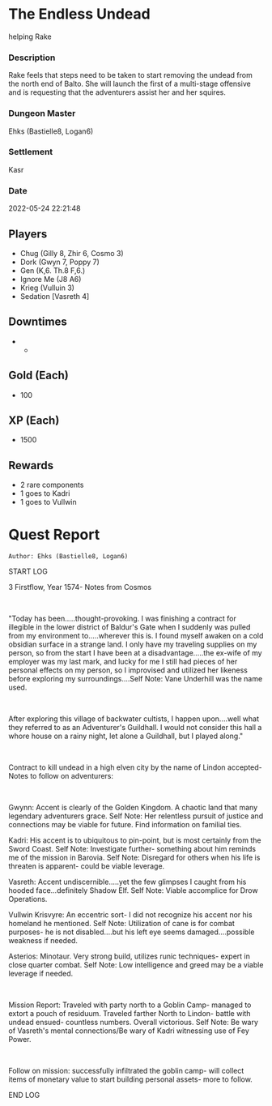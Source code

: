# The Endless Undead
helping Rake
### Description
Rake feels that steps need to be taken to start removing the undead from the north end of Balto. She will launch the first of a multi-stage offensive and is requesting that the adventurers assist her and her squires.
### Dungeon Master
Ehks (Bastielle8, Logan6)
### Settlement
Kasr
### Date
2022-05-24 22:21:48
## Players
* Chug (Gilly 8, Zhir 6, Cosmo 3)
* Dork (Gwyn 7, Poppy 7)
* Gen (K,6. Th.8 F,6.)
* Ignore Me (J8 A6)
* Krieg (Vulluin 3)
* Sedation [Vasreth 4]
## Downtimes
* -
## Gold (Each)
* 100
## XP (Each)
* 1500
## Rewards
* 2 rare components 
* 1 goes to Kadri
* 1 goes to Vullwin
# Quest Report
`Author: Ehks (Bastielle8, Logan6)`


START LOG

3 Firstflow, Year 1574- Notes from Cosmos

&nbsp;

"Today has been.....thought-provoking. I was finishing a contract for illegible in the lower district of Baldur's Gate when I suddenly was pulled from my environment to.....wherever this is. I found myself awaken on a cold obsidian surface in a strange land. I only have my traveling supplies on my person, so from the start I have been at a disadvantage.....the ex-wife of my employer was my last mark, and lucky for me I still had pieces of her personal effects on my person, so I improvised and utilized her likeness before exploring my surroundings....Self Note: Vane Underhill was the name used. 

&nbsp;

After exploring this village of backwater cultists, I happen upon....well what they referred to as an Adventurer's Guildhall. I would not consider this hall a whore house on a rainy night, let alone a Guildhall, but I played along."

&nbsp;

Contract to kill undead in a high elven city by the name of Lindon accepted- Notes to follow on adventurers:

&nbsp;

Gwynn: Accent is clearly of the Golden Kingdom. A chaotic land that many legendary adventurers grace. Self Note: Her relentless pursuit of justice and connections may be viable for future. Find information on familial ties.

Kadri: His accent is to ubiquitous to pin-point, but is most certainly from the Sword Coast. Self Note: Investigate further- something about him reminds me of the mission in Barovia. Self Note: Disregard for others when his life is threaten is apparent- could be viable leverage. 

Vasreth: Accent undiscernible.....yet the few glimpses I caught from his hooded face...definitely Shadow Elf. Self Note: Viable accomplice for Drow Operations.

Vullwin Krisvyre: An eccentric sort- I did not recognize his accent nor his homeland he mentioned. Self Note: Utilization of cane is for combat purposes- he is not disabled....but his left eye seems damaged....possible weakness if needed.

Asterios: Minotaur. Very strong build, utilizes runic techniques- expert in close quarter combat. Self Note: Low intelligence and greed may be a viable leverage if needed.

&nbsp;

Mission Report: Traveled with party north to a Goblin Camp- managed to extort a pouch of residuum. Traveled farther North to Lindon- battle with undead ensued- countless numbers. Overall victorious. Self Note: Be wary of Vasreth's mental connections/Be wary of Kadri witnessing use of Fey Power.

&nbsp;

Follow on mission: successfully infiltrated the goblin camp- will collect items of monetary value to start building personal assets- more to follow.

END LOG